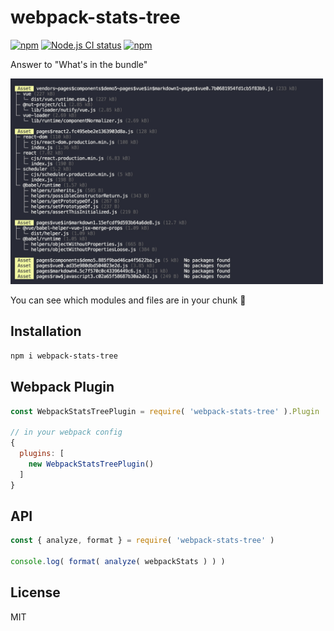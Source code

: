 # webpack-stats-tree

[![npm](https://img.shields.io/npm/v/webpack-stats-tree.svg)](https://www.npmjs.org/package/webpack-stats-tree)
[![Node.js CI status](https://github.com/fengzilong/webpack-stats-tree/workflows/Node.js%20CI/badge.svg)](https://github.com/fengzilong/webpack-stats-tree/actions)
[![npm](https://img.shields.io/npm/dm/webpack-stats-tree.svg)](https://www.npmjs.org/package/webpack-stats-tree)

Answer to "What's in the bundle"

<img src="media/screenshot.jpg" alt="screenshot" width="500" />

You can see which modules and files are in your chunk 🎉

## Installation

```bash
npm i webpack-stats-tree
```

## Webpack Plugin

```js
const WebpackStatsTreePlugin = require( 'webpack-stats-tree' ).Plugin

// in your webpack config
{
  plugins: [
    new WebpackStatsTreePlugin()
  ]
}
```

## API

```js
const { analyze, format } = require( 'webpack-stats-tree' )

console.log( format( analyze( webpackStats ) ) )
```

## License

MIT
